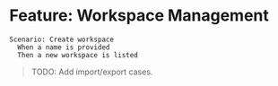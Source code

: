 # Feature: Workspace Management

```gherkin
Scenario: Create workspace
  When a name is provided
  Then a new workspace is listed
```

> TODO: Add import/export cases.
